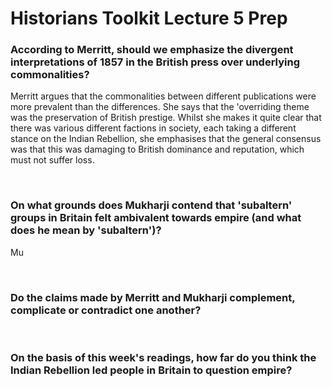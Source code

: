 # Historians Toolkit Lecture 5 Prep


### According to Merritt, should we emphasize the divergent interpretations of 1857 in the British press over underlying commonalities? 

Merritt argues that the commonalities between different publications were more prevalent than the differences. She says that the 'overriding theme was the preservation of British prestige. Whilst she makes it quite clear that there was various different factions in society, each taking a different stance on the Indian Rebellion, she emphasises that the general consensus was that this was damaging to British dominance and reputation, which must not suffer loss.

</br>

### On what grounds does Mukharji contend that 'subaltern' groups in Britain felt ambivalent towards empire (and what does he mean by 'subaltern')? 

Mu

</br>

### Do the claims made by Merritt and Mukharji complement, complicate or contradict one another?

</br>

### On the basis of this week's readings, how far do you think the Indian Rebellion led people in Britain to question empire?